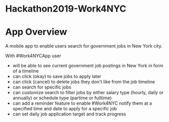 # Hackathon2019-Work4NYC

# App Overview
A mobile app to enable users search for government jobs in New York city.


With #Work4NYCApp user
-  will be able to see current government job postings in New York in form of a timeline
-  can click (okay) to save jobs to apply later
-  can click (cancel) to delete jobs they don't like from the job timeline
-  can search for specific jobs 
-  can customize search to filter jobs by either salary type (hourly, daily or annually) or schedule type (partime or fulltime)
- can add a reminder feature to enable #Work4NYC notify them at a specified time and date to apply for a specific job
- can set daily job application target and track progress
